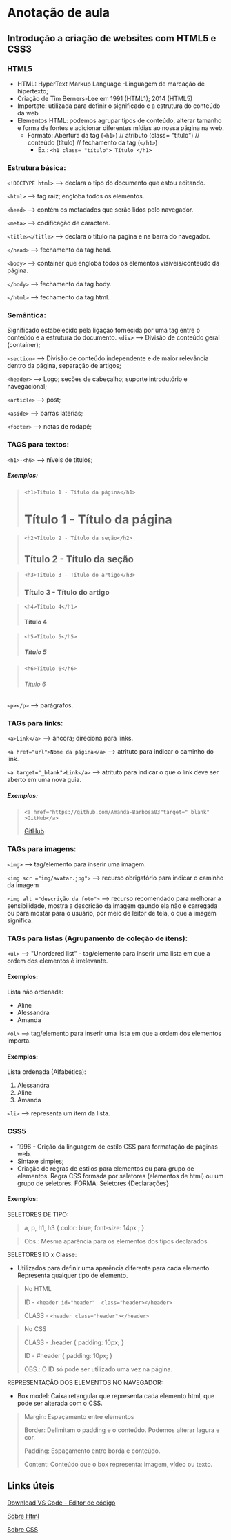 # Anotação de aula
## Introdução a criação de websites com HTML5 e CSS3

### HTML5
 - HTML: HyperText Markup Language -Linguagem de marcação de hipertexto; 
 - Criação de Tim Berners-Lee em 1991 (HTML1); 2014 (HTML5)
 - Importate: utilizada para definir o significado e a estrutura do conteúdo da web
 - Elementos HTML: podemos agrupar tipos de conteúdo, alterar tamanho e forma de fontes e adicionar diferentes mídias ao nossa página na web.
 	- Formato: Abertura da tag (`<h1>`) // atributo (class= "titulo") // conteúdo (título) // fechamento da tag (`</h1>`)
		- Ex.: ```<h1 class= "título"> Título </h1>```

 ### Estrutura básica:
`<!DOCTYPE html>` --> declara o tipo do documento que estou editando. 

`<html>` --> tag raiz; engloba todos os elementos.

`<head>` --> contém os metadados que serão lidos pelo navegador. 

`<meta>` --> codificação de caractere. 
	
`<title></title>` --> declara o título na página e na barra do navegador. 
	
`</head>` --> fechamento da tag head.

`<body>` --> container que engloba todos os elementos visíveis/conteúdo da página.

`</body>` --> fechamento da tag body. 

`</html>` --> fechamento da tag html.

### Semântica:
Significado estabelecido pela ligação fornecida por uma tag entre o conteúdo e a estrutura do documento. 
`<div>` --> Divisão de conteúdo geral (container); 

`<section>` --> Divisão de conteúdo independente e de maior relevância dentro da página, separação de artigos;

`<header>` --> Logo; seções de cabeçalho; suporte introdutório e navegacional; 

`<article>` --> post;

`<aside>` --> barras laterias;

`<footer>` --> notas de rodapé;

### TAGS para textos:

`<h1>-<h6>` --> níveis de títulos;

   ##### **Exemplos:**

  >  ```<h1>Título 1 - Título da página</h1>``` <h1>Título 1 - Título da página</h1> 

  > ```<h2>Título 2 - Título da seção</h2> ``` <h2>Título 2 - Título da seção</h2>

  >  ```<h3>Título 3 - Título do artigo</h3>``` <h3>Título 3 - Título do artigo</h3>

  > ```<h4>Título 4</h1>``` <h4>Título 4</h4>

  > ```<h5>Título 5</h5>``` <h5>Título 5</h5>

  > ```<h6>Título 6</h6>``` <h6>Título 6</h6>

 `<p></p>` --> parágrafos.

### TAGs para links:

`<a>Link</a>` --> âncora; direciona para links.

`<a href="url">Nome da página</a>` --> atrituto para indicar o caminho do link. 

`<a target="_blank">Link</a>` --> atrituto para indicar o que o link deve ser aberto em uma nova guia.

  ##### **Exemplos:**

  >```<a href="https://github.com/Amanda-Barbosa03"target="_blank" >GitHub</a>```
  >
  ><a href="https://github.com/Amanda-Barbosa03" target="_blank">GitHub</a>

### TAGs para imagens:
`<img>` --> tag/elemento para inserir uma imagem.

`<img scr ="img/avatar.jpg">` --> recurso obrigatório para indicar o caminho da imagem

`<img alt ="descrição da foto">` --> recurso recomendado para melhorar a sensibilidade, mostra a descrição da imagem qaundo ela não é carregada ou para mostar para o usuário, por meio de leitor de tela, o que a imagem significa. 

### TAGs para listas (Agrupamento de coleção de itens):

`<ul>` --> "Unordered list" - tag/elemento para inserir uma lista em que a ordem dos elementos é irrelevante.
  #### Exemplos:
  Lista não ordenada:
  <ul> 
    <li>Aline</li>
    <li>Alessandra</li>
    <li>Amanda</li>
  </ul>

`<ol>` --> tag/elemento para inserir uma lista em que a ordem dos elementos importa.
  #### Exemplos:
  Lista ordenada (Alfabética):
  <ol> 
    <li>Alessandra</li>
    <li>Aline</li>
    <li>Amanda</li>
  </ol>

`<li>` --> representa um item da lista.

### CSS5
- 1996 - Crição da linguagem de estilo CSS para formatação de páginas web. 
- Sintaxe simples; 
- Criação de regras de estilos para elementos ou para grupo de elementos. Regra CSS formada por seletores (elementos de html) ou um grupo de seletores.
    FORMA: Seletores {Declarações}
#### Exemplos:

SELETORES DE TIPO:

  > a, p, h1, h3 { color: blue; font-size: 14px ; }
  
  >Obs.: Mesma aparência para os elementos dos tipos declarados. 

SELETORES ID x Classe:  

- Utilizados para definir uma aparência diferente para cada elemento. Representa qualquer tipo de elemento. 

> No HTML 
>
> ID  -  `<header id="header"  class="header></header>`
>
> CLASS - `<header class="header"></header>`

> No CSS 
>
> CLASS - .header {
>                  padding: 10px;
>                  }
>
> ID -     #header {
>                  padding: 10px;
>                  }
>
> OBS.: O ID só pode ser utilizado uma vez na página. 

REPRESENTAÇÃO DOS ELEMENTOS NO NAVEGADOR:

- Box model: Caixa retangular que representa cada elemento html, que pode ser alterada com o CSS.

>Margin: Espaçamento entre elementos
>
>Border: Delimitam o padding e o conteúdo. Podemos alterar lagura e cor.
> 
>Padding: Espaçamento entre borda e conteúdo.
>
>Content: Conteúdo que o box representa: imagem, vídeo ou texto.


## Links úteis
[Download VS Code - Editor de código](https://code.visualstudio.com/download)
	
[Sobre Html](https://www.w3schools.com/html/html_intro.asp)

[Sobre CSS](https://www.w3schools.com/css/css_intro.asp)